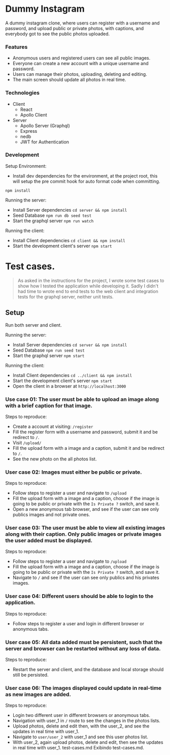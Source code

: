 # Dummy Instagram
A dummy instagram clone, where users can register with a username and password, and upload public or private photos, with captions, and everybody got to see the public photos uploaded.

### Features
- Anonymous users and registered users can see all public images.
- Everyone can create a new account with a unique username and password.
- Users can manage their photos, uploading, deleting and editing.
- The main screen should update all photos in real time.

### Technologies

- Client
  - React
  - Apollo Client
- Server
  - Apollo Server (Graphql)
  - Express
  - nedb
  - JWT for Authentication

### Development

Setup Environment:

- Install dev dependencies for the environment, at the project root, this will setup the pre commit hook for auto format code when committing.
```
npm install
```

Running the server:

- Install Server dependencies
`cd server && npm install`
- Seed Database
`npm run db seed test`
- Start the graphql server
`npm run watch`

Running the client:

- Install Client dependencies
`cd client && npm install`
- Start the development client's server
`npm start`


# Test cases.

> As asked in the instructions for the project, I wrote some test cases to show how I tested the application while developing it. Sadly I didn't had time to wrote end to end tests to the web client and integration tests for the graphql server, neither unit tests.

## Setup

Run both server and client.

Running the server:

- Install Server dependencies
  `cd server && npm install`
- Seed Database
  `npm run seed test`
- Start the graphql server
  `npm start`

Running the client:

- Install Client dependencies
  `cd ../client && npm install`
- Start the development client's server
  `npm start`
- Open the client in a browser at
  `http://localhost:3000`

### Use case 01: The user must be able to upload an image along with a brief caption for that image.

Steps to reproduce:

- Create a account at visiting: `/register`
- Fill the register form with a username and password, submit it and be redirect to `/`.
- Visit `/upload/`
- Fill the upload form with a image and a caption, submit it and be redirect to `/`.
- See the new photo on the all photos list.

### User case 02: Images must either be public or private.

Steps to reproduce:

- Follow steps to register a user and navigate to `/upload`
- Fill the upload form with a image and a caption, choose if the image is going to be public or private with the `Is Private ?` switch, and save it.
- Open a new anonymous tab browser, and see if the user can see only publics images and not private ones.

### User case 03: The user must be able to view all existing images along with their caption. Only public images or private images the user added must be displayed.

Steps to reproduce:

- Follow steps to register a user and navigate to `/upload`
- Fill the upload form with a image and a caption, choose if the image is going to be public or private with the `Is Private ?` switch, and save it.
- Navigate to `/` and see if the user can see only publics and his privates images.

### User case 04: Different users should be able to login to the application.

Steps to reproduce:

- Follow steps to register a user and login in different browser or anonymous tabs.

### User case 05: All data added must be persistent, such that the server and browser can be restarted without any loss of data.

Steps to reproduce:

- Restart the server and client, and the database and local storage should still be persisted.

### User case 06: The images displayed could update in real-time as new images are added.

Steps to reproduce:

- Login two different user in different browsers or anonymous tabs.
- Navigation with user_1 in `/` route to see the changes in the photos lists.
- Upload photos, delete and edit then, with the user_2, and see the updates in real time with user_1.
- Navigate to `user/user_2` with user_1 and see this user photos list.
- With user_2, again upload photos, delete and edit, then see the updates in real time with user_1.
test-cases.md
Exibindo test-cases.md.
